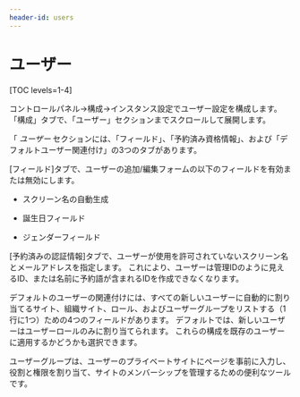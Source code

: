 ```yaml
---
header-id: users
---
```


# ユーザー

[TOC levels=1-4]

コントロールパネル→構成→インスタンス設定でユーザー設定を構成します。 「構成」タブで、「ユーザー」セクションまでスクロールして展開します。

「 *ユーザー* セクションには、「フィールド」、「予約済み資格情報」、および「デフォルトユーザー関連付け」の3つのタブがあります。

[フィールド]タブで、ユーザーの追加/編集フォームの以下のフィールドを有効または無効にします。

  - スクリーン名の自動生成

  - 誕生日フィールド

  - ジェンダーフィールド

[予約済みの認証情報]タブで、ユーザーが使用を許可されていないスクリーン名とメールアドレスを指定します。 これにより、ユーザーは管理IDのように見えるID、または名前に予約語が含まれるIDを作成できなくなります。

デフォルトのユーザーの関連付けには、すべての新しいユーザーに自動的に割り当てるサイト、組織サイト、ロール、およびユーザーグループをリストする（1行に1つ）ための4つのフィールドがあります。 デフォルトでは、新しいユーザーはユーザーロールのみに割り当てられます。 これらの構成を既存のユーザーに適用するかどうかも選択できます。

ユーザーグループは、ユーザーのプライベートサイトにページを事前に入力し、役割と権限を割り当て、サイトのメンバーシップを管理するための便利なツールです。
